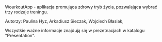 WourkoutApp - aplikacja promująca zdrowy tryb życia, pozwalająca wybrać trzy rodzaje treningu.

Autorzy: 
Paulina Hyz,
Arkadiusz Sieczak,
Wojciech Błasiak,

Wszystkie ważne informacje znajdują się w prezetnacjach w katalogu "Presentation".
